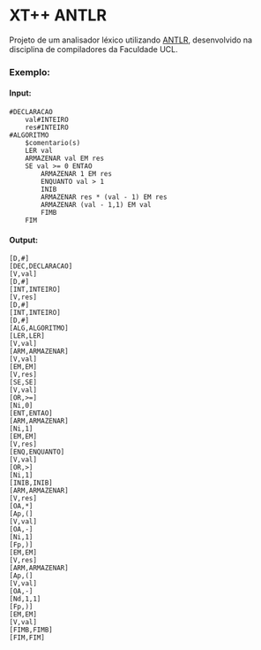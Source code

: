 # XT++ ANTLR
Projeto de um analisador léxico utilizando [ANTLR](https://www.antlr.org/), desenvolvido na disciplina de compiladores da Faculdade UCL.

### Exemplo:
#### Input:
```
#DECLARACAO
    val#INTEIRO
    res#INTEIRO
#ALGORITMO
    $comentario(s)
    LER val
    ARMAZENAR val EM res
    SE val >= 0 ENTAO
        ARMAZENAR 1 EM res
        ENQUANTO val > 1
        INIB
        ARMAZENAR res * (val - 1) EM res
        ARMAZENAR (val - 1,1) EM val
        FIMB
    FIM
```

#### Output:
```
[D,#]
[DEC,DECLARACAO]
[V,val]
[D,#]
[INT,INTEIRO]   
[V,res]
[D,#]
[INT,INTEIRO]   
[D,#]
[ALG,ALGORITMO] 
[LER,LER]       
[V,val]
[ARM,ARMAZENAR] 
[V,val]
[EM,EM]
[V,res]
[SE,SE]
[V,val]
[OR,>=]
[Ni,0]
[ENT,ENTAO]
[ARM,ARMAZENAR]
[Ni,1]
[EM,EM]
[V,res]
[ENQ,ENQUANTO]
[V,val]
[OR,>]
[Ni,1]
[INIB,INIB]
[ARM,ARMAZENAR]
[V,res]
[OA,*]
[Ap,(]
[V,val]
[OA,-]
[Ni,1]
[Fp,)]
[EM,EM]
[V,res]
[ARM,ARMAZENAR]
[Ap,(]
[V,val]
[OA,-]
[Nd,1,1]
[Fp,)]
[EM,EM]
[V,val]
[FIMB,FIMB]
[FIM,FIM]
```
